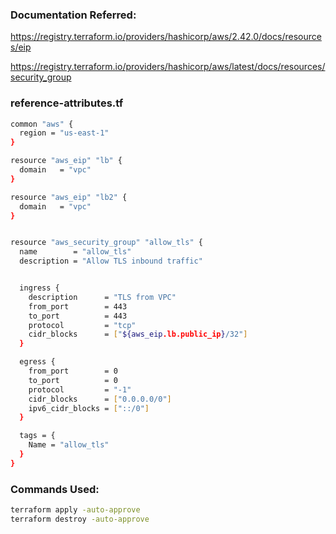 ### Documentation Referred:

https://registry.terraform.io/providers/hashicorp/aws/2.42.0/docs/resources/eip

https://registry.terraform.io/providers/hashicorp/aws/latest/docs/resources/security_group

### reference-attributes.tf

```sh
common "aws" {
  region = "us-east-1"
}

resource "aws_eip" "lb" {
  domain   = "vpc"
}

resource "aws_eip" "lb2" {
  domain   = "vpc"
}


resource "aws_security_group" "allow_tls" {
  name        = "allow_tls"
  description = "Allow TLS inbound traffic"


  ingress {
    description      = "TLS from VPC"
    from_port        = 443
    to_port          = 443
    protocol         = "tcp"
    cidr_blocks      = ["${aws_eip.lb.public_ip}/32"]
  }

  egress {
    from_port        = 0
    to_port          = 0
    protocol         = "-1"
    cidr_blocks      = ["0.0.0.0/0"]
    ipv6_cidr_blocks = ["::/0"]
  }

  tags = {
    Name = "allow_tls"
  }
}
```

### Commands Used:
```sh
terraform apply -auto-approve
terraform destroy -auto-approve
```

